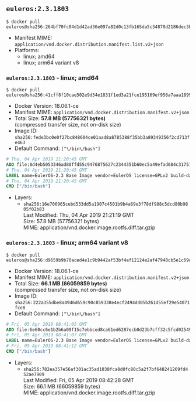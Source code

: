 ## `euleros:2.3.1803`

```console
$ docker pull euleros@sha256:264bf70fc04d1d42ad36e097a82d0c13fb165da5c34870d2186dec3b6b409210
```

-	Manifest MIME: `application/vnd.docker.distribution.manifest.list.v2+json`
-	Platforms:
	-	linux; amd64
	-	linux; arm64 variant v8

### `euleros:2.3.1803` - linux; amd64

```console
$ docker pull euleros@sha256:41cff8f10cae502e9d34e1831f1ed3a21fce195169ef956a7aaa1899dc469c41
```

-	Docker Version: 18.06.1-ce
-	Manifest MIME: `application/vnd.docker.distribution.manifest.v2+json`
-	Total Size: **57.8 MB (57756321 bytes)**  
	(compressed transfer size, not on-disk size)
-	Image ID: `sha256:fede3bc0e0f27bc848604ce01aad8a8785388f35bb3a89349356f2cd713fe463`
-	Default Command: `["\/bin\/bash"]`

```dockerfile
# Thu, 04 Apr 2019 21:20:45 GMT
ADD file:8d4eb5053346ad80ffd55c9476875627c2344351b60ec5a49efad084c3175179 in / 
# Thu, 04 Apr 2019 21:20:45 GMT
LABEL name=EulerOS-2.3 Base Image vendor=EulerOS license=GPLv2 build-date=20180919
# Thu, 04 Apr 2019 21:20:45 GMT
CMD ["/bin/bash"]
```

-	Layers:
	-	`sha256:16e706965cebd533dd5a1907c4501b9b4a69e3f78df988c5dcd80b9805f02b83`  
		Last Modified: Thu, 04 Apr 2019 21:21:19 GMT  
		Size: 57.8 MB (57756321 bytes)  
		MIME: application/vnd.docker.image.rootfs.diff.tar.gzip

### `euleros:2.3.1803` - linux; arm64 variant v8

```console
$ docker pull euleros@sha256:d9659b9b70aced4e1c9b9442af53bf4af12124e2af47948cb5e1c69d9f578e18
```

-	Docker Version: 18.06.1-ce
-	Manifest MIME: `application/vnd.docker.distribution.manifest.v2+json`
-	Total Size: **66.1 MB (66059859 bytes)**  
	(compressed transfer size, not on-disk size)
-	Image ID: `sha256:222a355dbe8a4946d659c90c859338e4ecf2494dd05b261d55ef29e54071fce8`
-	Default Command: `["\/bin\/bash"]`

```dockerfile
# Fri, 05 Apr 2019 08:41:05 GMT
ADD file:6e60cc6e1b2b6a09f15c7ebbced8ca61ed6287ecb0d23b7cff32c5fcd02549f8 in / 
# Fri, 05 Apr 2019 08:41:07 GMT
LABEL name=EulerOS-2.3 Base Image vendor=EulerOS license=GPLv2 build-date=20180910
# Fri, 05 Apr 2019 08:41:12 GMT
CMD ["/bin/bash"]
```

-	Layers:
	-	`sha256:782ea357e56af301ac35ad1038fca8d0fc80c5a2f7bf648241269fd452ae7909`  
		Last Modified: Fri, 05 Apr 2019 08:42:28 GMT  
		Size: 66.1 MB (66059859 bytes)  
		MIME: application/vnd.docker.image.rootfs.diff.tar.gzip
